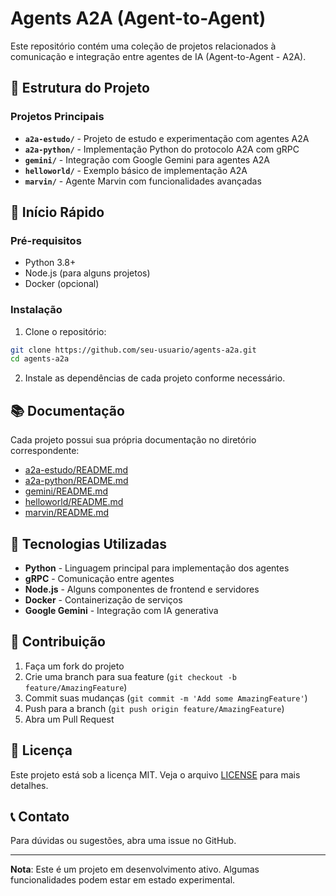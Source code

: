 # Agents A2A (Agent-to-Agent)

Este repositório contém uma coleção de projetos relacionados à comunicação e integração entre agentes de IA (Agent-to-Agent - A2A).

## 📁 Estrutura do Projeto

### Projetos Principais

- **`a2a-estudo/`** - Projeto de estudo e experimentação com agentes A2A
- **`a2a-python/`** - Implementação Python do protocolo A2A com gRPC
- **`gemini/`** - Integração com Google Gemini para agentes A2A
- **`helloworld/`** - Exemplo básico de implementação A2A
- **`marvin/`** - Agente Marvin com funcionalidades avançadas

## 🚀 Início Rápido

### Pré-requisitos

- Python 3.8+
- Node.js (para alguns projetos)
- Docker (opcional)

### Instalação

1. Clone o repositório:
```bash
git clone https://github.com/seu-usuario/agents-a2a.git
cd agents-a2a
```

2. Instale as dependências de cada projeto conforme necessário.

## 📚 Documentação

Cada projeto possui sua própria documentação no diretório correspondente:

- [a2a-estudo/README.md](a2a-estudo/README.md)
- [a2a-python/README.md](a2a-python/README.md)
- [gemini/README.md](gemini/README.md)
- [helloworld/README.md](helloworld/README.md)
- [marvin/README.md](marvin/README.md)

## 🔧 Tecnologias Utilizadas

- **Python** - Linguagem principal para implementação dos agentes
- **gRPC** - Comunicação entre agentes
- **Node.js** - Alguns componentes de frontend e servidores
- **Docker** - Containerização de serviços
- **Google Gemini** - Integração com IA generativa

## 🤝 Contribuição

1. Faça um fork do projeto
2. Crie uma branch para sua feature (`git checkout -b feature/AmazingFeature`)
3. Commit suas mudanças (`git commit -m 'Add some AmazingFeature'`)
4. Push para a branch (`git push origin feature/AmazingFeature`)
5. Abra um Pull Request

## 📄 Licença

Este projeto está sob a licença MIT. Veja o arquivo [LICENSE](LICENSE) para mais detalhes.

## 📞 Contato

Para dúvidas ou sugestões, abra uma issue no GitHub.

---

**Nota**: Este é um projeto em desenvolvimento ativo. Algumas funcionalidades podem estar em estado experimental.